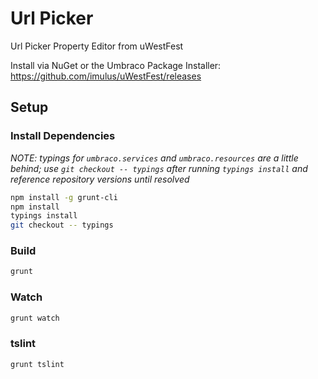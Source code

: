 # Url Picker

Url Picker Property Editor from uWestFest

Install via NuGet or the Umbraco Package Installer: https://github.com/imulus/uWestFest/releases

## Setup

### Install Dependencies

*NOTE: typings for `umbraco.services` and `umbraco.resources` are a little behind; use `git checkout -- typings` after running `typings install` and reference repository versions until resolved* 

```bash
npm install -g grunt-cli
npm install
typings install
git checkout -- typings
```

### Build

```bash
grunt
```

### Watch

```bash
grunt watch
```

### tslint

```bash
grunt tslint
```